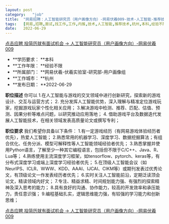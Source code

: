 ```yaml
---
layout:	post
category:	"job"
title:	"网易招聘：人工智能研究员（用户画像方向）-网易伏羲009-技术-人工智能-推荐技术-杭州本科经验不限"
tags:	[网易,招聘,面试,找工作,工作,内推,技术,人工智能,推荐技术,杭州,本科,经验不限]
date:	2022-06-29
---
```


[点击应聘 投简历就有面试机会 -> 人工智能研究员（用户画像方向）-网易伏羲009](http://mobile.bole.netease.com/bole/boleDetail?id=29790&employeeId=346f03c3cda5f04c&key=all)



- **学历要求： **本科
- **工作年限： **经验不限
- **所属部门： **网易伏羲-伏羲实验室-研究部-用户画像组
- **工作城市： **杭州
- **发布日期： **2022-06-29



**职位描述**
你可以
1.在人工智能与游戏的交叉领域中进行创新研究，探索新的游戏设计、交互与运营方式；
2. 充分发挥人工智能优势，深入理解与精准定位游戏玩家，挖掘游戏玩家个性化相关应用；
3.解决游戏中检测、推荐、匹配、估值、预测、因果分析等难点问题，以研究推动应用落地；
4. 借助游戏平台及数据迭代发展人工智能技术，在相关领域发表高质量论文或撰写专利；





**职位要求**
 我们希望你具备以下条件：
1.有一定游戏经历（有网易游戏体验经历者优先），热爱人工智能；
2.熟悉常用的机器学习、深度学习、数据挖掘算法；有组合优化、任务分派、模型可解释性等人工智能领域经验者优先；
3.熟悉掌握并使用Python语言，了解至少一种其它编程语言，包括但不限于C/C++、Java、R、Lua等；
4.熟练使用主流深度学习框架，如tensorflow、pytorch、keras等，有分布式深度学习或端上深度学习经验者优先；
5.在顶级人工智能会议（如NeurIPS、ICLR、WWW、KDD、AAAI、IJCAI、CIKM等）或期刊发表过优秀论文，有顶级论文一作发表经历者优先；
6.实时关注人工智能前沿，定期泛读顶会论文，精读领域内好文；
7.专注、精益求精、时间规划能力强、有强烈的探索精神及深入思考的能力；
8.具有良好的沟通、协作能力，较高的开发效率和承压能力，责任意识强；
9.编程基础扎实，逻辑思维能力强，有较强的学习能力和创新思维；



[点击应聘 投简历就有面试机会 -> 人工智能研究员（用户画像方向）-网易伏羲009](http://mobile.bole.netease.com/bole/boleDetail?id=29790&employeeId=346f03c3cda5f04c&key=all)